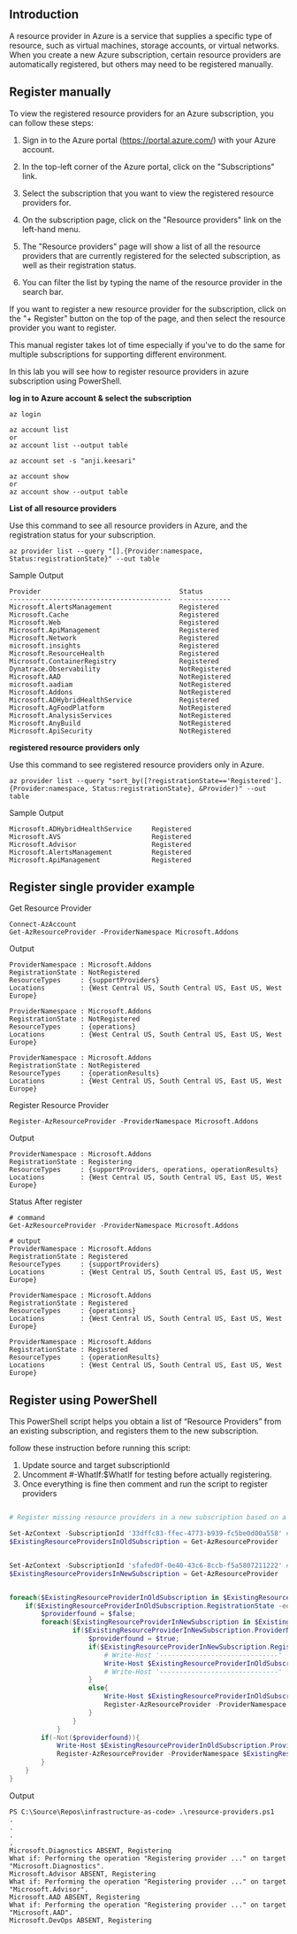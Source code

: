 ## Introduction

A resource provider in Azure is a service that supplies a specific type of resource, such as virtual machines, storage accounts, or virtual networks. When you create a new Azure subscription, certain resource providers are automatically registered, but others may need to be registered manually.

## Register manually

To view the registered resource providers for an Azure subscription, you can follow these steps:

1. Sign in to the Azure portal (<https://portal.azure.com/>) with your Azure account.

1. In the top-left corner of the Azure portal, click on the "Subscriptions" link.

1. Select the subscription that you want to view the registered resource providers for.

1. On the subscription page, click on the "Resource providers" link on the left-hand menu.

1. The "Resource providers" page will show a list of all the resource providers that are currently registered for the selected subscription, as well as their registration status.

1. You can filter the list by typing the name of the resource provider in the search bar.

If you want to register a new resource provider for the subscription, click on the "+ Register" button on the top of the page, and then select the resource provider you want to register.

This manual register takes lot of time especially if you've to do the same for multiple subscriptions for supporting different environment.

In this lab you will see how to register resource providers in azure subscription using PowerShell.

**log in to Azure account & select the subscription**

```
az login

az account list
or
az account list --output table

az account set -s "anji.keesari"

az account show
or
az account show --output table
```

**List of all resource providers**

Use this command to see all resource providers in Azure, and the registration status for your subscription.

```
az provider list --query "[].{Provider:namespace, Status:registrationState}" --out table
```


Sample Output

```
Provider                                   Status
-----------------------------------------  -------------
Microsoft.AlertsManagement                 Registered
Microsoft.Cache                            Registered
Microsoft.Web                              Registered
Microsoft.ApiManagement                    Registered
Microsoft.Network                          Registered
microsoft.insights                         Registered
Microsoft.ResourceHealth                   Registered
Microsoft.ContainerRegistry                Registered
Dynatrace.Observability                    NotRegistered
Microsoft.AAD                              NotRegistered
microsoft.aadiam                           NotRegistered
Microsoft.Addons                           NotRegistered
Microsoft.ADHybridHealthService            Registered
Microsoft.AgFoodPlatform                   NotRegistered
Microsoft.AnalysisServices                 NotRegistered
Microsoft.AnyBuild                         NotRegistered
Microsoft.ApiSecurity                      NotRegistered
```


**registered resource providers only**

Use this command to see registered resource providers only in Azure.

```
az provider list --query "sort_by([?registrationState=='Registered'].{Provider:namespace, Status:registrationState}, &Provider)" --out table
```

Sample Output

```
Microsoft.ADHybridHealthService     Registered
Microsoft.AVS                       Registered
Microsoft.Advisor                   Registered
Microsoft.AlertsManagement          Registered
Microsoft.ApiManagement             Registered
```
## Register single provider example

Get Resource Provider

```
Connect-AzAccount
Get-AzResourceProvider -ProviderNamespace Microsoft.Addons
```
Output

```
ProviderNamespace : Microsoft.Addons
RegistrationState : NotRegistered
ResourceTypes     : {supportProviders}
Locations         : {West Central US, South Central US, East US, West Europe}

ProviderNamespace : Microsoft.Addons
RegistrationState : NotRegistered
ResourceTypes     : {operations}
Locations         : {West Central US, South Central US, East US, West Europe}

ProviderNamespace : Microsoft.Addons
RegistrationState : NotRegistered
ResourceTypes     : {operationResults}
Locations         : {West Central US, South Central US, East US, West Europe}
```

Register Resource Provider

```
Register-AzResourceProvider -ProviderNamespace Microsoft.Addons
```
Output
```
ProviderNamespace : Microsoft.Addons
RegistrationState : Registering
ResourceTypes     : {supportProviders, operations, operationResults}
Locations         : {West Central US, South Central US, East US, West Europe}
```
Status After register

```
# command
Get-AzResourceProvider -ProviderNamespace Microsoft.Addons

# output
ProviderNamespace : Microsoft.Addons
RegistrationState : Registered
ResourceTypes     : {supportProviders}
Locations         : {West Central US, South Central US, East US, West Europe}

ProviderNamespace : Microsoft.Addons
RegistrationState : Registered
ResourceTypes     : {operations}
Locations         : {West Central US, South Central US, East US, West Europe}

ProviderNamespace : Microsoft.Addons
RegistrationState : Registered
ResourceTypes     : {operationResults}
Locations         : {West Central US, South Central US, East US, West Europe}

```

## Register using PowerShell

This PowerShell script helps you obtain a list of “Resource Providers” from an existing subscription, and registers them to the new subscription.

follow these instruction before running this script:

1. Update source and target subscriptionId 
1. Uncomment #-WhatIf:$WhatIf for testing before actually registering.
1. Once everything is fine then comment and run the script to register providers


``` ps1 title="resource-providers.ps1"

# Register missing resource providers in a new subscription based on a list from an old subscription

Set-AzContext -SubscriptionId '33dffc83-ffec-4773-b939-fc5be0d00a558' #old-subscription
$ExistingResourceProvidersInOldSubscription = Get-AzResourceProvider


Set-AzContext -SubscriptionId 'sfafed0f-0e40-43c6-8ccb-f5a5807211222' #new-subscription
$ExistingResourceProvidersInNewSubscription = Get-AzResourceProvider


foreach($ExistingResourceProviderInOldSubscription in $ExistingResourceProvidersInOldSubscription) {
    if($ExistingResourceProviderInOldSubscription.RegistrationState -eq 'Registered'){
        $providerfound = $false;
        foreach($ExistingResourceProviderInNewSubscription in $ExistingResourceProvidersInNewSubscription){
                if($ExistingResourceProviderInNewSubscription.ProviderNamespace -eq $ExistingResourceProviderInOldSubscription.ProviderNamespace){
                    $providerfound = $true;
                    if($ExistingResourceProviderInNewSubscription.RegistrationState -eq 'Registered'){
                        # Write-Host '------------------------------'
                        Write-Host $ExistingResourceProviderInOldSubscription.ProviderNamespace 'PRESENT, REGISTERED'
                        # Write-Host '------------------------------'
                    }
                    else{
                        Write-Host $ExistingResourceProviderInOldSubscription.ProviderNamespace 'PRESENT, UNREGISTERED, Registering'
                        Register-AzResourceProvider -ProviderNamespace $ExistingResourceProviderInOldSubscription.ProviderNamespace #-WhatIf:$WhatIf
                    }                        
                }
            }
        if(-Not($providerfound)){
            Write-Host $ExistingResourceProviderInOldSubscription.ProviderNamespace 'ABSENT, Registering'
            Register-AzResourceProvider -ProviderNamespace $ExistingResourceProviderInOldSubscription.ProviderNamespace #-WhatIf:$WhatIf
        }
    }
}

```

Output

```
PS C:\Source\Repos\infrastructure-as-code> .\resource-providers.ps1
.
.
.
.
Microsoft.Diagnostics ABSENT, Registering
What if: Performing the operation "Registering provider ..." on target "Microsoft.Diagnostics".
Microsoft.Advisor ABSENT, Registering
What if: Performing the operation "Registering provider ..." on target "Microsoft.Advisor".
Microsoft.AAD ABSENT, Registering
What if: Performing the operation "Registering provider ..." on target "Microsoft.AAD".
Microsoft.DevOps ABSENT, Registering
```